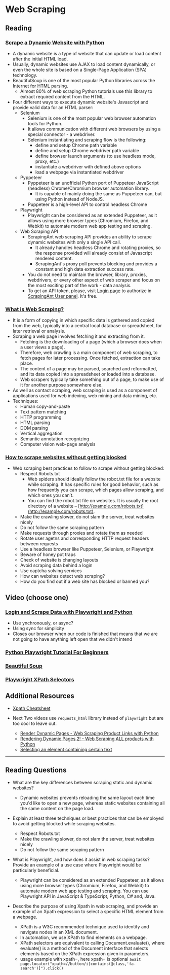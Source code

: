 # Web Scraping

## Reading

### [Scrape a Dynamic Website with Python](https://scrapingant.com/blog/scrape-dynamic-website-with-python)

- A dynamic website is a type of website that can update or load content after the initial HTML load.
- Usually, dynamic websites use AJAX to load content dynamically, or even the whole site is based on a Single-Page Application (SPA) technology.
- BeautifulSoup is one of the most popular Python libraries across the Internet for HTML parsing.
  - Almost 80% of web scraping Python tutorials use this library to extract required content from the HTML.
- Four different ways to execute dynamic website's Javascript and provide valid data for an HTML parser:
  - Selenium
    - Selenium is one of the most popular web browser automation tools for Python.
    - It allows communication with different web browsers by using a special connector - a webdriver.
    - Selenium instantiating and scraping flow is the following:
      - define and setup Chrome path variable
      - define and setup Chrome webdriver path variable
      - define browser launch arguments (to use headless mode, proxy, etc.)
      - instantiate a webdriver with defined above options
      - load a webpage via instantiated webdriver
  - Pyppeteer
    - Pyppeteer is an unofficial Python port of Puppeteer JavaScript (headless) Chrome/Chromium browser automation library.
      - It is capable of mainly doing the same as Puppeteer can, but using Python instead of NodeJS.
    - Puppeteer is a high-level API to control headless Chrome
  - Playwright
    - Playwright can be considered as an extended Puppeteer, as it allows using more browser types (Chromium, Firefox, and Webkit) to automate modern web app testing and scraping.
  - Web Scraping API
    - ScrapingAnt web scraping API provides an ability to scrape dynamic websites with only a single API call.
      - It already handles headless Chrome and rotating proxies, so the response provided will already consist of Javascript rendered content.
      - ScrapingAnt's proxy poll prevents blocking and provides a constant and high data extraction success rate.
    - You do not need to maintain the browser, library, proxies, webdrivers, or every other aspect of web scraper and focus on the most exciting part of the work - data analysis.
    - To get an API token, please, visit [Login page](https://app.scrapingant.com/login) to authorize in [ScrapingAnt User panel](https://app.scrapingant.com/dashboard). It's free.

### [What is Web Scraping?](https://en.wikipedia.org/wiki/Web_scraping)

- It is a form of copying in which specific data is gathered and copied from the web, typically into a central local database or spreadsheet, for later retrieval or analysis.
- Scraping a web page involves fetching it and extracting from it.
  - Fetching is the downloading of a page (which a browser does when a user views a page).
  - Therefore, web crawling is a main component of web scraping, to fetch pages for later processing. Once fetched, extraction can take place.
  - The content of a page may be parsed, searched and reformatted, and its data copied into a spreadsheet or loaded into a database.
  - Web scrapers typically take something out of a page, to make use of it for another purpose somewhere else.
- As well as contact scraping, web scraping is used as a component of applications used for web indexing, web mining and data mining, etc.
- Techniques:
  - Human copy-and-paste
  - Text pattern matching
  - HTTP programming
  - HTML parsing
  - DOM parsing
  - Vertical aggregation
  - Semantic annotation recognizing
  - Computer vision web-page analysis

### [How to scrape websites without getting blocked](https://www.scrapehero.com/how-to-prevent-getting-blacklisted-while-scraping/)

- Web scraping best practices to follow to scrape without getting blocked:
  - Respect Robots.txt
    - Web spiders should ideally follow the robot.txt file for a website while scraping. It has specific rules for good behavior, such as how frequently you can scrape, which pages allow scraping, and which ones you can’t.
    - You can find the robot.txt file on websites. It is usually the root directory of a website – [http://example.com/robots.txt](http://example.com/robots.txt).
  - Make the crawling slower, do not slam the server, treat websites nicely
  - Do not follow the same scraping pattern
  - Make requests through proxies and rotate them as needed
  - Rotate user agetns and corresponding HTTP request headers between requests
  - Use a headless browser like Puppeteer, Selenium, or Playwright
  - Beware of honey pot traps
  - Check of website is changing layouts
  - Avoid scraping data behind a login
  - Use captcha solving services
  - How can websites detect web scraping?
  - How do you find out if a web site has blocked or banned you?

## Video (choose one)

### [Login and Scrape Data with Playwright and Python](https://www.youtube.com/watch?v=H2-5ecFwHHQ&t=60s)

- Use ynchronously, or async?
- Using sync for simplicity
- Closes our browser when our code is finished that means that we are not going to have anything left open that we didn't intend

### [Python Playwright Tutorial For Beginners](https://www.youtube.com/watch?v=yp1o9biMMWU)

### [Beautiful Soup](https://www.crummy.com/software/BeautifulSoup/)

### [Playwright XPath Selectors](https://www.programsbuzz.com/article/playwright-xpath-selectors)

## Additional Resources

- [Xpath Cheatsheet](https://devhints.io/xpath)

- Next Two videos use `requests_html` library instead of `playwright` but are too cool to leave out.
  - [Render Dynamic Pages - Web Scraping Product Links with Python](https://www.youtube.com/watch?v=MeBU-4Xs2RU)
  - [Rendering Dynamic Pages 2! - Web Scraping ALL products with Python](https://www.youtube.com/watch?v=B14mtXA7Tyw)
  - [Selecting an element containing certain text](https://stackoverflow.com/questions/1520429/is-there-a-css-selector-for-elements-containing-certain-text)

---

## Reading Questions

- What are the key differences between scraping static and dynamic websites?
  - Dynamic websites prevents reloading the same layout each time you'd like to open a new page, whereas static websites containing all the same content on the page load.

- Explain at least three techniques or best practices that can be employed to avoid getting blocked while scraping websites.
  - Respect Robots.txt
  - Make the crawling slower, do not slam the server, treat websites nicely
  - Do not follow the same scraping pattern

- What is Playwright, and how does it assist in web scraping tasks? Provide an example of a use case where Playwright would be particularly beneficial.
  - Playwright can be considered as an extended Puppeteer, as it allows using more browser types (Chromium, Firefox, and Webkit) to automate modern web app testing and scraping. You can use Playwright API in JavaScript & TypeScript, Python, C# and, Java.

- Describe the purpose of using Xpath in web scraping, and provide an example of an Xpath expression to select a specific HTML element from a webpage.
  - XPath is a W3C recommended technique used to identify and navigate nodes in an XML document.
  - In automation, we use XPath to find elements on a webpage.
  - XPath selectors are equivalent to calling Document.evaluate(), where evaluate() is a method of the Document interface that selects elements based on the XPath expression given in parameters.
  - usage example with xpath=, here xpath= is optional
    `await page.locator("xpath=//button/i[contains(@class,'fa-search')]").click()`
